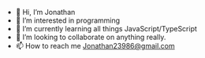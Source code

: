- 👋 Hi, I’m Jonathan
- 👀 I’m interested in programming
- 🌱 I’m currently learning all things JavaScript/TypeScript
- 💞️ I’m looking to collaborate on anything really.
- 📫 How to reach me Jonathan23986@gmail.com

<!---
CamelJohn/CamelJohn is a ✨ special ✨ repository because its `README.md` (this file) appears on your GitHub profile.
You can click the Preview link to take a look at your changes.
--->

